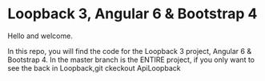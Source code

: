 # Loopback 3, Angular 6 & Bootstrap 4
Hello and welcome.

In this repo, you will find the code for the Loopback 3 project, Angular 6 & Bootstrap 4.
In the master branch is the ENTIRE project, if you only want to see the back in Loopback,git ckeckout ApiLoopback





